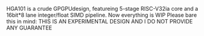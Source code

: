 HGA101 is a crude GPGPUdesign, featureing 5-stage RISC-V32ia core and a 16bit*8 lane integer/float SIMD pipeline. 
Now everything is WIP
Please bare this in mind: THIS IS AN EXPERIMENTAL DESIGN AND I DO NOT PROVIDE ANY GUARANTEE